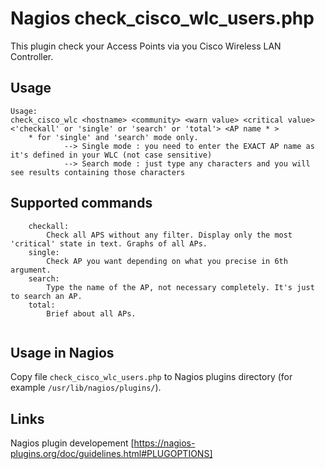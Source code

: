 # Nagios check_cisco_wlc_users.php

This plugin check your Access Points via you Cisco Wireless LAN Controller.

## Usage
```
Usage:
check_cisco_wlc <hostname> <community> <warn value> <critical value> <'checkall' or 'single' or 'search' or 'total'> <AP name * >
	* for 'single' and 'search' mode only.
			--> Single mode : you need to enter the EXACT AP name as it's defined in your WLC (not case sensitive)
			--> Search mode : just type any characters and you will see results containing those characters
```

## Supported commands 
```
	checkall:
		Check all APS without any filter. Display only the most 'critical' state in text. Graphs of all APs.
	single:
		Check AP you want depending on what you precise in 6th argument.
	search:
		Type the name of the AP, not necessary completely. It's just to search an AP.
	total:
		Brief about all APs.
				   
```

## Usage in Nagios

Copy file `check_cisco_wlc_users.php` to Nagios plugins directory (for example `/usr/lib/nagios/plugins/`).

## Links

Nagios plugin developement [https://nagios-plugins.org/doc/guidelines.html#PLUGOPTIONS]
